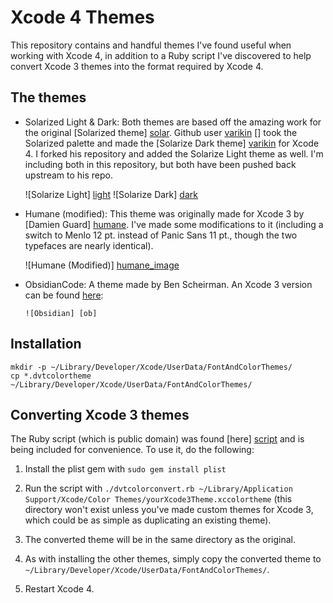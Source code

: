 Xcode 4 Themes
==============

This repository contains and handful themes I've found useful when working with Xcode 4, in addition to a Ruby script I've discovered to help convert Xcode 3 themes into the format required by Xcode 4.

The themes
----------

* 	Solarized Light & Dark: Both themes are based off the amazing work for the original [Solarized theme] [solar]. Github user [varikin] [] took the Solarized palette and made the [Solarize Dark theme] [varikin] for Xcode 4. I forked his repository and added the Solarize Light theme as well. I'm including both in this repository, but both have been pushed back upstream to his repo.
	
	![Solarize Light] [light]
	![Solarize Dark] [dark]

* 	Humane (modified): This theme was originally made for Xcode 3 by [Damien Guard] [humane]. I've made some modifications to it (including a switch to Menlo 12 pt. instead of Panic Sans 11 pt., though the two typefaces are nearly identical).

	![Humane (Modified)] [humane_image]
	
*   ObsidianCode:  A theme made by Ben Scheirman.  An Xcode 3 version can be found [here][obsidian_xcode_3]:

        ![Obsidian] [ob]


Installation
------------

    mkdir -p ~/Library/Developer/Xcode/UserData/FontAndColorThemes/
    cp *.dvtcolortheme ~/Library/Developer/Xcode/UserData/FontAndColorThemes/


Converting Xcode 3 themes
-----------------
The Ruby script (which is public domain) was found [here] [script] and is being included for convenience. To use it, do the following:

1. Install the plist gem with `sudo gem install plist`
2. Run the script with `./dvtcolorconvert.rb ~/Library/Application Support/Xcode/Color Themes/yourXcode3Theme.xccolortheme` (this directory won't exist unless you've made custom themes for Xcode 3, which could be as simple as duplicating an existing theme).
3. The converted theme will be in the same directory as the original.
4. As with installing the other themes, simply copy the converted theme to `~/Library/Developer/Xcode/UserData/FontAndColorThemes/`.
5. Restart Xcode 4.


   [script]: http://digitalflapjack.com/blog/2011/jan/24/xcodedpthemes/
   [humane]: http://damieng.com/blog/2008/02/08/humane-theme-for-textmate-and-xcode
   [solar]: http://ethanschoonover.com/solarized
   [varikin]: https://github.com/varikin/solarized/tree/master/xcode4-colors-solarized
   [dark]: http://farm6.static.flickr.com/5062/5592270855_1b26fb726e_o.png  "Solarize Dark"
   [light]: http://farm6.static.flickr.com/5030/5592863390_04967685db_o.png  "Solarize Light"
   [humane_image]: http://farm6.static.flickr.com/5306/5592861916_4db32fe976_o.png  "Humane (Modified)"
   [obsidian_xcode_3]: https://gist.github.com/837656
   [ob]: https://img.skitch.com/20110220-qhusp5yejyp6t3k9kkajddi14x.jpg